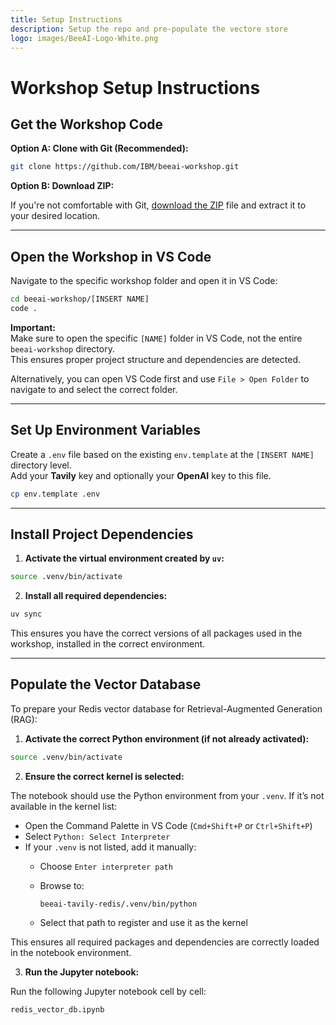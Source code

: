 ```yaml
---
title: Setup Instructions
description: Setup the repo and pre-populate the vectore store
logo: images/BeeAI-Logo-White.png
---
```


# Workshop Setup Instructions

## Get the Workshop Code

**Option A: Clone with Git (Recommended):**

```bash
git clone https://github.com/IBM/beeai-workshop.git
```

**Option B: Download ZIP:**

If you're not comfortable with Git, [download the ZIP](https://github.com/IBM/beeai-workshop/archive/refs/heads/main.zip) file and extract it to your desired location.

---

## Open the Workshop in VS Code

Navigate to the specific workshop folder and open it in VS Code:

```bash
cd beeai-workshop/[INSERT NAME]
code .
```

**Important:**  
Make sure to open the specific `[NAME]` folder in VS Code, not the entire `beeai-workshop` directory.  
This ensures proper project structure and dependencies are detected.

Alternatively, you can open VS Code first and use `File > Open Folder` to navigate to and select the correct folder.

---

## Set Up Environment Variables

Create a `.env` file based on the existing `env.template` at the `[INSERT NAME]` directory level.  
Add your **Tavily** key and optionally your **OpenAI** key to this file.

```bash
cp env.template .env
```

---

## Install Project Dependencies

1. **Activate the virtual environment created by `uv`:**

```bash
source .venv/bin/activate
```

2. **Install all required dependencies:**

```bash
uv sync
```

This ensures you have the correct versions of all packages used in the workshop, installed in the correct environment.

---

## Populate the Vector Database

To prepare your Redis vector database for Retrieval-Augmented Generation (RAG):

1. **Activate the correct Python environment (if not already activated):**

```bash
source .venv/bin/activate
```

2. **Ensure the correct kernel is selected:**

The notebook should use the Python environment from your `.venv`. If it’s not available in the kernel list:

- Open the Command Palette in VS Code (`Cmd+Shift+P` or `Ctrl+Shift+P`)
- Select `Python: Select Interpreter`
- If your `.venv` is not listed, add it manually:
  - Choose `Enter interpreter path`
  - Browse to:

    ```
    beeai-tavily-redis/.venv/bin/python
    ```

  - Select that path to register and use it as the kernel

This ensures all required packages and dependencies are correctly loaded in the notebook environment.

3. **Run the Jupyter notebook:**

Run the following Jupyter notebook cell by cell:

```bash
redis_vector_db.ipynb
```

